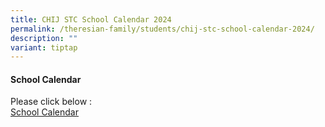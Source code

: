 ```yaml
---
title: CHIJ STC School Calendar 2024
permalink: /theresian-family/students/chij-stc-school-calendar-2024/
description: ""
variant: tiptap
---
```

<h4><strong>School Calendar&nbsp;</strong></h4>
<p>Please click below :
<br><a href="/files/School_Calendar_for_YH_Letter_to_Parents_2024_180324.pdf" rel="noopener noreferrer nofollow" target="_blank">School Calendar</a>
</p>